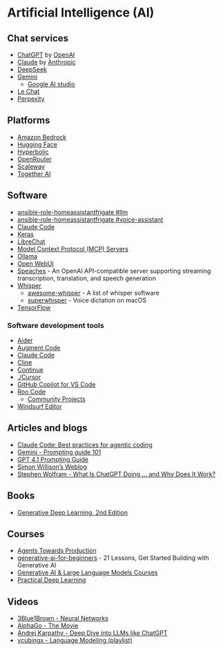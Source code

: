 # Artificial Intelligence (AI)

## Chat services

* [ChatGPT](https://chatgpt.com/) by [OpenAI](https://openai.com/)
* [Claude](https://claude.ai/new) by [Anthropic](https://www.anthropic.com/)
* [DeepSeek](https://chat.deepseek.com)
* [Gemini](https://gemini.google.com/)
  * [Google AI studio](https://aistudio.google.com/prompts/new_chat)
* [Le Chat](https://chat.mistral.ai/chat)
* [Perpexity](https://www.perplexity.ai/)

## Platforms

* [Amazon Bedrock](https://aws.amazon.com/bedrock/)
* [Hugging Face](https://huggingface.co/)
* [Hyperbolic](https://hyperbolic.xyz/)
* [OpenRouter](https://openrouter.ai/)
* [Scaleway](https://www.scaleway.com/)
* [Together AI](https://www.together.ai/)

## Software

* [ansible-role-homeassistantfrigate #llm](https://github.com/andornaut/ansible-ctrl/tree/master/roles/homeassistant-frigate#llm)
* [ansible-role-homeassistantfrigate #voice-assistant](https://github.com/andornaut/ansible-ctrl/tree/master/roles/homeassistant-frigate#voice-assistant)
* [Claude Code](https://github.com/anthropics/claude-code)
* [Keras](https://keras.io/)
* [LibreChat](https://www.librechat.ai/)
* [Model Context Protocol (MCP) Servers](https://github.com/modelcontextprotocol/servers)
* [Ollama](https://ollama.com/)
* [Open WebUI](https://openwebui.com/)
* [Speaches](https://speaches.ai/) - An OpenAI API-compatible server supporting streaming transcription, translation, and speech generation
* [Whisper](https://openai.com/index/whisper/)
    * [awesome-whisper](https://github.com/sindresorhus/awesome-whisper) - A list of whisper software
    * [superwhisper](https://superwhisper.com/) - Voice dictation on macOS
* [TensorFlow](https://www.tensorflow.org/)

### Software development tools

* [Aider](https://aider.chat/)
* [Augment Code](https://www.augmentcode.com/)
* [Claude Code](https://docs.anthropic.com/en/docs/agents-and-tools/claude-code/overview)
* [Cline](https://github.com/cline/cline)
* [Continue](https://www.continue.dev/)
* [./Cursor](./cursor.md)
* [GitHub Copilot for VS Code](https://code.visualstudio.com/docs/copilot/overview)
* [Roo Code](https://github.com/RooVetGit/Roo-Code)
  * [Community Projects](https://docs.roocode.com/community)
* [Windsurf Editor](https://windsurf.com/editor)

## Articles and blogs
* [Claude Code: Best practices for agentic coding](https://www.anthropic.com/engineering/claude-code-best-practices)
* [Gemini - Prompting guide 101](https://services.google.com/fh/files/misc/gemini-for-google-workspace-prompting-guide-101.pdf)
* [GPT 4.1 Prompting Guide](https://cookbook.openai.com/examples/gpt4-1_prompting_guide)
* [Simon Willison’s Weblog](https://simonwillison.net/2025/Mar/11/using-llms-for-code/)
* [Stephen Wolfram - What Is ChatGPT Doing … and Why Does It Work?](https://writings.stephenwolfram.com/2023/02/what-is-chatgpt-doing-and-why-does-it-work/)

## Books

* [Generative Deep Learning, 2nd Edition](https://www.oreilly.com/library/view/generative-deep-learning/9781098134174/)
 
## Courses
* [Agents Towards Production](https://github.com/NirDiamant/agents-towards-production)
* [generative-ai-for-beginners](https://github.com/microsoft/generative-ai-for-beginners) - 21 Lessons, Get Started Building with Generative AI
* [Generative AI & Large Language Models Courses](https://learn.activeloop.ai/)
* [Practical Deep Learning](https://course.fast.ai/)

## Videos

* [3Blue1Brown - Neural Networks](https://www.3blue1brown.com/topics/neural-networks)
* [AlphaGo - The Movie](https://youtu.be/WXuK6gekU1Y?si=EuLOmjwqvATUdL2T)
* [Andrej Karpathy - Deep Dive into LLMs like ChatGPT](https://www.youtube.com/watch?v=7xTGNNLPyMI)
* [vcubingx - Language Modeling (playlist)](https://www.youtube.com/watch?v=1il-s4mgNdI&list=PLyPKqVSnetmELS_I3FRfXZRKAxV5HB9fc)

